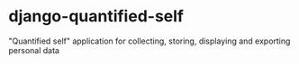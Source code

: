 # django-quantified-self
"Quantified self" application for collecting, storing, displaying and exporting personal data
